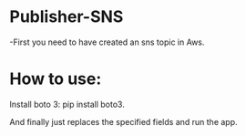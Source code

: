 # Publisher-SNS
-First you need to have created an sns topic in Aws.

# How to use:
Install boto 3: pip install boto3.

And finally just replaces the specified fields and run the app.
